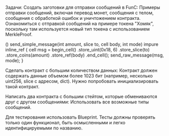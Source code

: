 Задачи:
Создать заготовки для отправки сообщений в FunC:
Примеры отправки сообщений, включая перевод монет, сообщения с телом, сообщения с обработкой ошибок и уничтожением контракта.
Ознакомиться с отправкой сообщений на примере токена "Хомяк", поскольку там используется новый тип токена с использованием MerkleProof.


() send_simple_message(int amount, slice to, cell body, int mode) impure inline_ref {
    cell msg = begin_cell()
        .store_uint(0x18, 6)
        .store_slice(to)
        .store_coins(amount)
        .store_ref(body)
    .end_cell();
    send_raw_message(msg, mode);
}

Сделать контракт с большим количеством данных:
Контракт должен содержать данные объемом более 1023 бит (например, несколько uint256, slice с адресом, dict).
Нужно попробовать инициализировать такой контракт.

Написать два контракта с большим стейтом, которые обмениваются друг с другом сообщениями:
Использовать все возможные типы сообщений.

Для тестирования использовать Blueprint. Тесты должны проверять только один функционал, быть осмысленными и легко идентифицируемыми по названию.